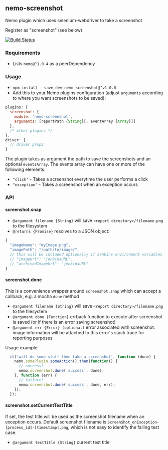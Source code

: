 ## nemo-screenshot

Nemo plugin which uses selenium-webdriver to take a screenshot

Register as "screenshot" (see below)

[![Build Status](https://travis-ci.org/paypal/nemo-screenshot.svg?branch=master)](https://travis-ci.org/paypal/nemo-screenshot)

### Requirements

* Lists `nemo@^1.0.4` as a peerDependency

### Usage

* `npm install --save-dev nemo-screenshot@^v1.0.0`
* Add this to your Nemo plugins configuration (adjust `arguments` according to where you want screenshots to be saved):

```javascript
plugins: {
  screenshot: {
    module: 'nemo-screenshot',
    arguments: [reportPath {String}[, eventArray {Array}]]
  },
  /* other plugins */
},
driver: {
  // driver props
}
```

The plugin takes as argument the path to save the screenshots and an optional `eventsArray`. The events array can have one or more of the following elements.

* `"click"`   - Takes a screenshot everytime the user performs a click
* `"exception"` - Takes a screenshot when an exception occurs

### API

#### screenshot.snap

* `@argument filename {String}` will save `<report directory>/filename.png` to the filesystem
* `@returns {Promise}` resolves to a JSON object:

```javascript
{
  "imageName": "myImage.png",
  "imagePath": "/path/to/image/"
  // this will be included optionally if Jenkins environment variables are present
  // "imageUrl": "jenkinsURL",
  // "archivedImageUrl": "jenkinsURL"
}
```

#### screenshot.done

This is a convenience wrapper around `screenshot.snap` which can accept a callback, e.g. a mocha `done` method

* `@argument filename {String}` will save `<report directory>/filename.png` to the filesystem
* `@argument done {Function}` errback function to execute after screenshot is saved (or if there is an error saving screenshot)
* `@argument err {Error} (optional)` error associated with screenshot. image information will be attached to this error's stack trace for reporting purposes

Usage example:

```javascript
  it('will do some stuff then take a screenshot', function (done) {
    nemo.somePlugin.someAction().then(function() {
      // success!
      nemo.screenshot.done('success', done);
    }, function (err) {
      // failure!
      nemo.screenshot.done('success', done, err);
    });
  });
```

#### screenshot.setCurrentTestTitle

If set, the test title will be used as the screenshot filename when an exception occurs. Default screenshot filename is `ScreenShot_onException-[process_id]-[timestamp].png`, which is not easy to identify the failing test case.

* `@argument testTitle {String}` current test title
